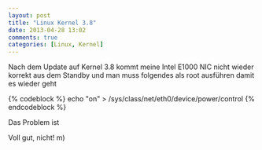 ```yaml
---
layout: post
title: "Linux Kernel 3.8"
date: 2013-04-28 13:02
comments: true
categories: [Linux, Kernel]
---
```


Nach dem Update auf Kernel 3.8 kommt meine Intel E1000 NIC nicht wieder korrekt aus dem Standby und man muss folgendes als root ausführen damit es wieder geht

{% codeblock %}
echo "on" > /sys/class/net/eth0/device/power/control
{% endcodeblock %}

Das Problem ist 

Voll gut, nicht! m)
